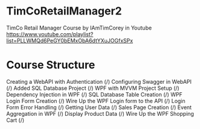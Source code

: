 # TimCoRetailManager2
TimCo Retail Manager Course by IAmTimCorey in Youtube https://www.youtube.com/playlist?list=PLLWMQd6PeGY0bEMxObA6dtYXuJOGfxSPx

# Course Structure
Creating a WebAPI with Authentication 	(/)
Configuring Swagger in WebAPI 			(/)
Added SQL Database Project				(/)
WPF with MVVM Project Setup				(/)
Dependency Injection in WPF				(/)
SQL Database Table Creation				(/)
WPF Login Form Creation					(/)
Wire Up the WPF Login form to the API	(/)
Login Form Error Handling				(/)
Getting User Data 						(/)
Sales Page Creation						(/)
Event Aggregation in WPF				(/)
Display Product Data 					(/)
Wire Up the WPF Shopping Cart			(/)